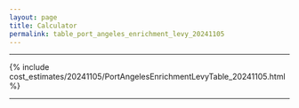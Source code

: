 ```yaml
---
layout: page
title: Calculator
permalink: table_port_angeles_enrichment_levy_20241105
---
```


___

{% include cost_estimates/20241105/PortAngelesEnrichmentLevyTable_20241105.html %}

___

